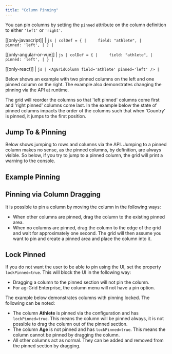 ```yaml
---
title: "Column Pinning"
---
```


You can pin columns by setting the `pinned` attribute on the column definition to either `'left'` or `'right'`.

[[only-javascript]]
| ```js
| colDef = {
|     field: "athlete",
|     pinned: 'left',
| }
| ```

[[only-angular-or-vue]]
| ```js
| colDef = {
|     field: "athlete",
|     pinned: 'left',
| }
| ```

[[only-react]]
| ```js
| <AgGridColumn field='athlete' pinned='left' />
| ```

Below shows an example with two pinned columns on the left and one pinned column on the right. The example also demonstrates changing the pinning via the API at runtime.

The grid will reorder the columns so that 'left pinned' columns come first and 'right pinned' columns come last. In the example below the state of pinned columns impacts the order of the columns such that when 'Country' is pinned, it jumps to the first position.

## Jump To & Pinning

Below shows jumping to rows and columns via the API. Jumping to a pinned column makes no sense, as the pinned columns, by definition, are always visible. So below, if you try to jump to a pinned column, the grid will print a warning to the console.

## Example Pinning

<grid-example title='Column Pinning' name='column-pinning' type='generated' options='{ "exampleHeight": 570 }'></grid-example>

## Pinning via Column Dragging

It is possible to pin a column by moving the column in the following ways:

- When other columns are pinned, drag the column to the existing pinned area.
- When no columns are pinned, drag the column to the edge of the grid and wait for approximately one second. The grid will then assume you want to pin and create a pinned area and place the column into it.

<image-caption src="column-pinning/resources/pinning-by-moving.gif" alt="Pinning via Column Dragging" maxwidth="30.5rem" centered="true" constrained="true"></image-caption>

## Lock Pinned

If you do not want the user to be able to pin using the UI, set the property `lockPinned=true`. This will block the UI in the following way:

- Dragging a column to the pinned section will not pin the column.
- For ag-Grid Enterprise, the column menu will not have a pin option.

The example below demonstrates columns with pinning locked. The following can be noted:

- The column **Athlete** is pinned via the configuration and has `lockPinned=true`. This means the column will be pinned always, it is not possible to drag the column out of the pinned section.
- The column **Age** is not pinned and has `lockPinned=true`. This means the column cannot be pinned by dragging the column.
- All other columns act as normal. They can be added and removed from the pinned section by dragging.

<grid-example title='Lock Pinned' name='lock-pinned' type='generated'></grid-example>

